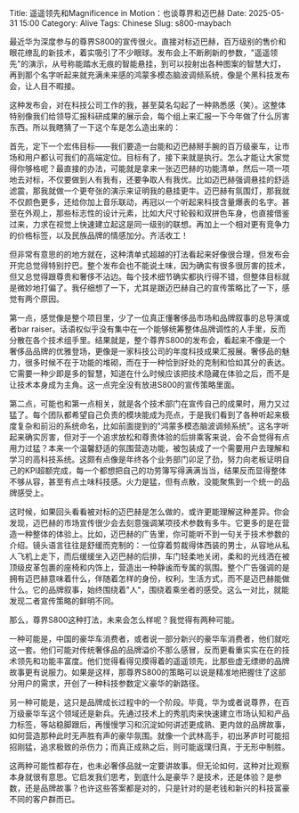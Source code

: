Title: 遥遥领先和Magnificence in Motion：也谈尊界和迈巴赫
Date: 2025-05-31 15:00
Category: Alive
Tags: Chinese
Slug: s800-maybach

最近华为深度参与的尊界S800的宣传很火。直接对标迈巴赫，百万级别的售价和眼花缭乱的新技术，着实吸引了不少眼球。发布会上不断刷新的参数，"遥遥领先"的演示，从号称能踏水无痕的智能悬挂，到可以投射出各种图案的智慧大灯，再到那个名字听起来就充满未来感的鸿蒙多模态脑波调频系统，像是个黑科技发布会，让人目不暇接。

这种发布会，对在科技公司工作的我，甚至莫名勾起了一种熟悉感（笑）。这整体特别像我们给领导汇报科研成果的展示会，每个组上来汇报一下今年做了什么厉害东西。所以我瞎猜了一下这个车是怎么造出来的：

首先，定下一个宏伟目标——我们要造一台能和迈巴赫掰手腕的百万级豪车，让市场和用户都认可我们的高端定位。目标有了，接下来就是执行。怎么才能让大家觉得你够格呢？最直接的办法，可能就是拿来一张迈巴赫的功能清单，然后一项一项地去对标，不仅要做到人有我有，还要争取人有我优。比如迈巴赫强调悬挂的舒适滤震，那我就做一个更夸张的演示来证明我的悬挂更牛。迈巴赫有氛围灯，那我就不仅颜色更多，还给你加上音乐联动，再冠以一个听起来科技含量爆表的名字。甚至在外观上，那些标志性的设计元素，比如大尺寸轮毂和双拼色车身，也直接借鉴过来，力求在视觉上快速建立起这是同一级别的联想。再加上一个相对更有竞争力的价格标签，以及民族品牌的情感加分。齐活收工！

但非常有意思的的地方就在，这种清单式超越的打法看起来好像很合理，但发布会开完总觉得特别拧巴。整个发布会也不能说土味，因为确实有很多很厉害的技术，但又总觉得跟尊贵和奢侈不沾边。每个技术细节确实都执行得不错，但整体目标就是微妙地打偏了。我仔细想了一下，尤其是跟迈巴赫自己的宣传策略比了一下，感觉有两个原因。

第一点，感觉像是整个项目里，少了一位真正懂奢侈品市场和品牌叙事的总导演或者bar raiser。话语权似乎没有集中在一个能够统筹整体品牌调性的人手里，反而分散在各个技术组手里。结果就是，整个尊界S800的发布会，看起来不像是一个奢侈品品牌的优雅登场，更像是一家科技公司的年度科技成果汇报展。奢侈品的魅力，很多时候不在于功能的堆砌，而在于一种恰到好处的克制和恰如其分的表达。它需要一种少即是多的智慧，知道在什么时候应该把技术隐藏在体验之后，而不是让技术本身成为主角。这一点完全没有放进S800的宣传策略里面。

第二点，可能也和第一点相关，就是各个技术部门在宣传自己的成果时，用力又过猛了。每个团队都希望自己负责的模块能成为亮点，于是我们看到了各种听起来极度复杂和前沿的系统命名，比如前面提到的"鸿蒙多模态脑波调频系统"。这名字听起来确实厉害，但对于一个追求放松和尊贵体验的后排乘客来说，会不会觉得有点用力过猛？本来一个温馨舒适的氛围营造功能，被包装成了一个需要用户去理解和学习的高科技系统。这颇有点像是年终各个业务部门卯足了劲，努力向老板证明自己的KPI超额完成，每一个都想把自己的功劳簿写得满满当当，结果反而显得整体不够从容，甚至有点土味科技感。火力是猛，但有点散，没能聚焦到一个统一的品牌感受上。

这时候，如果回头看看被对标的迈巴赫是怎么做的，或许更能理解这种差异。你会发现，迈巴赫的市场宣传很少会去刻意强调某项技术参数有多牛。它更多的是在营造一种整体的体验上。比如，迈巴赫的广告里，你可能听不到一句关于技术参数的介绍。镜头语言往往是舒缓而克制的：一位穿着剪裁得体西装的男士，从容地从私人飞机上走下，而后缓缓坐入迈巴赫的后排，车门轻柔地关闭，柔和的光线洒在被顶级皮革包裹的座椅和内饰上，营造出一种静谧而专属的氛围。整个广告强调的是拥有迈巴赫意味着什么，伴随着怎样的身份，权利，生活方式，而不是迈巴赫能做什么。它的品牌叙事，始终围绕着"人"，围绕着乘坐者的感受。这么一对比，就能发现二者宣传策略的鲜明不同。

那么，尊界S800这种打法，未来会怎么样呢？我觉得有两种可能。

一种可能是，中国的豪华车消费者，或者说一部分新兴的豪华车消费者，他们就吃这一套。他们可能对传统奢侈品的品牌溢价不那么感冒，反而更看重实实在在的技术领先和功能丰富度。他们觉得看得见摸得着的遥遥领先，比那些虚无缥缈的品牌故事更有说服力。如果是这样，那尊界S800的策略可以说是精准地把握住了这部分用户的需求，开创了一种科技参数定义豪华的新路径。

另一种可能是，这只是品牌成长过程中的一个阶段。毕竟，华为或者说尊界，在百万级豪华车这个领域还是新兵。先通过技术上的秀肌肉来快速建立市场认知和产品力标签，等站稳脚跟后，再慢慢学习和沉淀如何讲述更成熟、更内敛的品牌故事，如何营造那种此时无声胜有声的豪华氛围。就像一个武林高手，初出茅庐时可能招招刚猛，追求极致的杀伤力；而真正成熟之后，则可能返璞归真，于无形中制胜。

这两种可能性都存在，也未必奢侈品就一定要讲故事。但无论如何，这种对比观察本身就很有意思。它启发我们思考，到底什么是豪华？是技术，还是体验？是参数，还是品牌故事？也许这些答案都是对的，只是针对的是老钱和新兴的科技富豪不同的客户群而已。

<script async data-uid="65448d4615" src="https://yage.kit.com/65448d4615/index.js"></script>